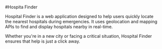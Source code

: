 #Hospita Finder

Hospital Finder is a web application designed to help users quickly locate the nearest hospitals during emergencies. It uses geolocation and mapping APIs to find and display hospitals nearby in real-time.

Whether you're in a new city or facing a critical situation, Hospital Finder ensures that help is just a click away.

